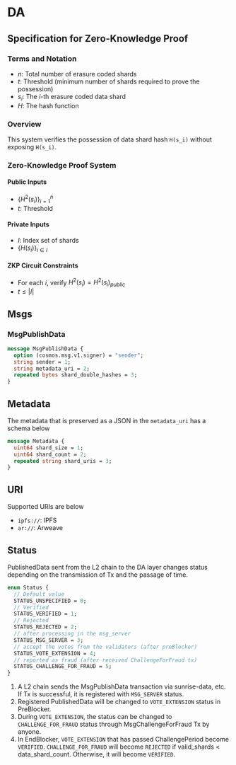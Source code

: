 # DA

## Specification for Zero-Knowledge Proof

### Terms and Notation

- $n$: Total number of erasure coded shards
- $t$: Threshold (minimum number of shards required to prove the possession)
- $s_i$: The $i$-th erasure coded data shard
- $H$: The hash function

### Overview

This system verifies the possession of data shard hash `H(s_i)` without exposing `H(s_i)`.

### Zero-Knowledge Proof System

#### Public Inputs

- $\{H^2(s_i)\}_{i=1}^n$
- $t$: Threshold

#### Private Inputs

- $I$: Index set of shards
- $\{H(s_i)\}_{i \in I}$

#### ZKP Circuit Constraints

- For each $i$, verify $H^2(s_i) = H^2(s_i)_{public}$
- $t \le |I|$

## Msgs

### MsgPublishData

```protobuf
message MsgPublishData {
  option (cosmos.msg.v1.signer) = "sender";
  string sender = 1;
  string metadata_uri = 2;
  repeated bytes shard_double_hashes = 3;
}
```

## Metadata

The metadata that is preserved as a JSON in the `metadata_uri` has a schema below

```protobuf
message Metadata {
  uint64 shard_size = 1;
  uint64 shard_count = 2;
  repeated string shard_uris = 3;
}
```

## URI

Supported URIs are below

- `ipfs://`: IPFS
- `ar://`: Arweave

## Status

PublishedData sent from the L2 chain to the DA layer changes status depending on the transmission of Tx and the passage of time.

```protobuf
enum Status {
  // Default value
  STATUS_UNSPECIFIED = 0;
  // Verified
  STATUS_VERIFIED = 1;
  // Rejected
  STATUS_REJECTED = 2;
  // after processing in the msg_server
  STATUS_MSG_SERVER = 3;
  // accept the votes from the validators (after preBlocker)
  STATUS_VOTE_EXTENSION = 4;
  // reported as fraud (after received ChallengeForFraud tx)
  STATUS_CHALLENGE_FOR_FRAUD = 5;
}
```

1. A L2 chain sends the MsgPublishData transaction via sunrise-data, etc. If Tx is successful, it is registered with `MSG_SERVER` status.
1. Registered PublishedData will be changed to `VOTE_EXTENSION` status in PreBlocker.
1. During `VOTE_EXTENSION`, the status can be changed to `CHALLENGE_FOR_FRAUD` status through MsgChallengeForFraud Tx by anyone.
1. In EndBlocker, `VOTE_EXTENSION` that has passed ChallengePeriod become `VERIFIED`. `CHALLENGE_FOR_FRAUD` will become `REJECTED` if valid_shards < data_shard_count. Otherwise, it will become `VERIFIED`.